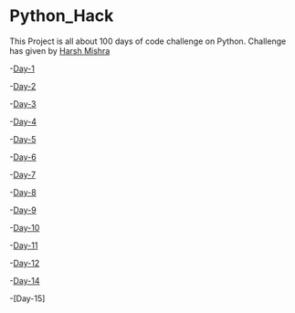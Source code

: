 # Python_Hack

This Project is all about 100 days of code challenge on Python. Challenge has given by [Harsh Mishra](https://github.com/HarshCasper)

-[Day-1](Band_name_Generator.py)

-[Day-2](Tip_Calculator.py)

-[Day-3](Treasure_Island.py)

-[Day-4](Rock-paper-scissors.py)

-[Day-5](Password_Generator.py)

-[Day-6](Escaping_Maze)

-[Day-7](Hangman)

-[Day-8](caesar_cipher)

-[Day-9](blind_auction)

-[Day-10](calculator)

-[Day-11](black_jack)

-[Day-12](guess_the_number)

-[Day-14](higher_lower)

-[Day-15]
